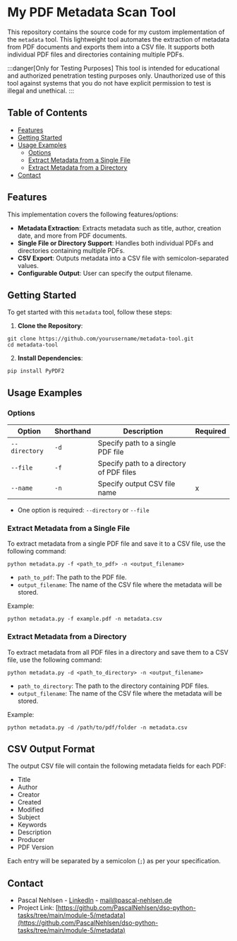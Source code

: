 ﻿# My PDF Metadata Scan Tool

This repository contains the source code for my custom implementation of the `metadata` tool. This lightweight tool automates the extraction of metadata from PDF documents and exports them into a CSV file. It supports both individual PDF files and directories containing multiple PDFs.

:::danger[Only for Testing Purposes]
This tool is intended for educational and authorized penetration testing purposes only. Unauthorized use of this tool against systems that you do not have explicit permission to test is illegal and unethical.
:::

## Table of Contents

- [Features](#features)
- [Getting Started](#getting-started)
- [Usage Examples](#usage-examples)
  - [Options](#options)
  - [Extract Metadata from a Single File](#extract-metadata-from-a-single-file)
  - [Extract Metadata from a Directory](#extract-metadata-from-a-directory)
- [Contact](#contact)

## Features

This implementation covers the following features/options:

- **Metadata Extraction**: Extracts metadata such as title, author, creation date, and more from PDF documents.
- **Single File or Directory Support**: Handles both individual PDFs and directories containing multiple PDFs.
- **CSV Export**: Outputs metadata into a CSV file with semicolon-separated values.
- **Configurable Output**: User can specify the output filename.

## Getting Started

To get started with this `metadata` tool, follow these steps:

1. **Clone the Repository**:

```shell
git clone https://github.com/yourusername/metadata-tool.git
cd metadata-tool
```

2. **Install Dependencies**:

```shell
pip install PyPDF2
```

## Usage Examples

### Options

| Option        | Shorthand | Description                              | Required |
| ------------- | --------- | ---------------------------------------- | -------- |
| `--directory` | `-d`      | Specify path to a single PDF file        |          |
| `--file`      | `-f`      | Specify path to a directory of PDF files |          |
| `--name`      | `-n`      | Specify output CSV file name             | x        |

- One option is required: `--directory` or `--file`

### Extract Metadata from a Single File

To extract metadata from a single PDF file and save it to a CSV file, use the following command:

```shell
python metadata.py -f <path_to_pdf> -n <output_filename>
```

- `path_to_pdf`: The path to the PDF file.
- `output_filename`: The name of the CSV file where the metadata will be stored.

Example:

```shell
python metadata.py -f example.pdf -n metadata.csv
```

### Extract Metadata from a Directory

To extract metadata from all PDF files in a directory and save them to a CSV file, use the following command:

```shell
python metadata.py -d <path_to_directory> -n <output_filename>
```

- `path_to_directory`: The path to the directory containing PDF files.
- `output_filename`: The name of the CSV file where the metadata will be stored.

Example:

```shell
python metadata.py -d /path/to/pdf/folder -n metadata.csv
```

## CSV Output Format

The output CSV file will contain the following metadata fields for each PDF:

- Title
- Author
- Creator
- Created
- Modified
- Subject
- Keywords
- Description
- Producer
- PDF Version

Each entry will be separated by a semicolon (`;`) as per your specification.

## Contact

- Pascal Nehlsen - [LinkedIn](https://www.linkedin.com/in/pascal-nehlsen) - [mail@pascal-nehlsen.de](mailto:mail@pascal-nehlsen.de)
- Project Link: [https://github.com/PascalNehlsen/dso-python-tasks/tree/main/module-5/metadata](https://github.com/PascalNehlsen/dso-python-tasks/tree/main/module-5/metadata)
